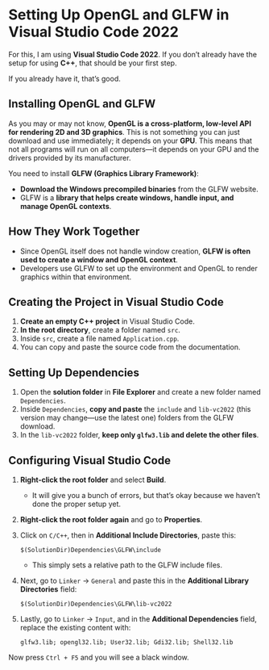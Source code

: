 # Setting Up OpenGL and GLFW in Visual Studio Code 2022

For this, I am using **Visual Studio Code 2022**. If you don’t already have the setup for using **C++**, that should be your first step.

If you already have it, that’s good.

## Installing OpenGL and GLFW

As you may or may not know, **OpenGL is a cross-platform, low-level API for rendering 2D and 3D graphics**. This is not something you can just download and use immediately; it depends on your **GPU**. This means that not all programs will run on all computers—it depends on your GPU and the drivers provided by its manufacturer.

You need to install **GLFW (Graphics Library Framework)**:

- **Download the Windows precompiled binaries** from the GLFW website.
- GLFW is a **library that helps create windows, handle input, and manage OpenGL contexts**.

## How They Work Together

- Since OpenGL itself does not handle window creation, **GLFW is often used to create a window and OpenGL context**.
- Developers use GLFW to set up the environment and OpenGL to render graphics within that environment.

## Creating the Project in Visual Studio Code

1. **Create an empty C++ project** in Visual Studio Code.
2. **In the root directory**, create a folder named `src`.
3. Inside `src`, create a file named `Application.cpp`.
4. You can copy and paste the source code from the documentation.

## Setting Up Dependencies

1. Open the **solution folder** in **File Explorer** and create a new folder named `Dependencies`.
2. Inside `Dependencies`, **copy and paste** the `include` and `lib-vc2022` (this version may change—use the latest one) folders from the GLFW download.
3. In the `lib-vc2022` folder, **keep only `glfw3.lib` and delete the other files**.

## Configuring Visual Studio Code

1. **Right-click the root folder** and select **Build**.
    - It will give you a bunch of errors, but that’s okay because we haven’t done the proper setup yet.
2. **Right-click the root folder again** and go to **Properties**.
3. Click on `C/C++`, then in **Additional Include Directories**, paste this:
    
    ```
    $(SolutionDir)Dependencies\GLFW\include
    ```
    
    - This simply sets a relative path to the GLFW include files.
4. Next, go to `Linker` → `General` and paste this in the **Additional Library Directories** field:
    
    ```
    $(SolutionDir)Dependencies\GLFW\lib-vc2022
    ```
    
5. Lastly, go to `Linker` → `Input`, and in the **Additional Dependencies** field, replace the existing content with:
    
    ```
    glfw3.lib; opengl32.lib; User32.lib; Gdi32.lib; Shell32.lib
    ```
    
Now press `Ctrl + F5` and you will see a black window.